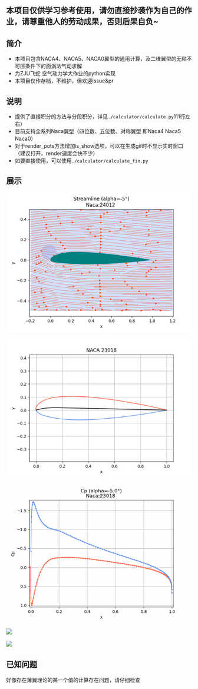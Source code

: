 ## **本项目仅供学习参考使用，请勿直接抄袭作为自己的作业**，请尊重他人的劳动成果，否则后果自负~

## 简介

* 本项目包含NACA4、NACA5、NACA0翼型的通用计算，及二维翼型的无粘不可压条件下的面涡法气动求解
* 为ZJU飞蛇 空气动力学大作业的python实现
* 本项目仅作存档，不维护，但欢迎issue&pr

## 说明

* 提供了直接积分的方法与分段积分，详见`./calculator/calculate.py`111行左右）
* 目前支持全系列Naca翼型（四位数、五位数、对称翼型 即Naca4 Naca5 Naca0）
* 对于render_pots方法增加is_show选项，可以在生成gif时不显示实时窗口（建议打开，render速度会快不少）
* 如要直接使用，可以使用`./calculator/calculate_fin.py`

## 展示

![](./assets/img2.png)

![](./assets/img3.png)

![](./assets/img4.gif)

![](./assets/img1.gif)

![](./assets/img5.gif)


## 已知问题

好像存在薄翼理论的某一个值的计算存在问题，请仔细检查